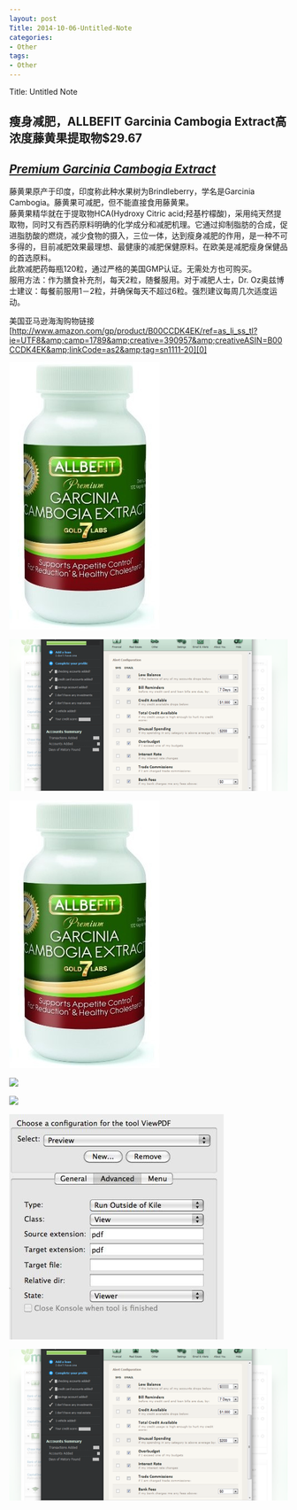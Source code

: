 ```yaml
---
layout: post
Title: 2014-10-06-Untitled-Note
categories:
- Other
tags:
- Other
---
```

Title: Untitled Note

## 瘦身减肥，ALLBEFIT Garcinia Cambogia Extract高浓度藤黄果提取物$29.67

## [_**Premium Garcinia Cambogia Extract**_][0]

藤黄果原产于印度，印度称此种水果树为Brindleberry，学名是Garcinia Cambogia。藤黄果可减肥，但不能直接食用藤黄果。  
藤黄果精华就在于提取物HCA(Hydroxy Citric acid;羟基柠檬酸)，采用纯天然提取物，同时又有西药原料明确的化学成分和减肥机理。它通过抑制脂肪的合成，促进脂肪酸的燃烧，减少食物的摄入，三位一体，达到瘦身减肥的作用，是一种不可多得的，目前减肥效果最理想、最健康的减肥保健原料。在欧美是减肥瘦身保健品的首选原料。  
此款减肥药每瓶120粒，通过严格的美国GMP认证。无需处方也可购买。  
服用方法：作为膳食补充剂，每天2粒，随餐服用。对于减肥人士，Dr. Oz奥兹博士建议：每餐前服用1－2粒，并确保每天不超过6粒。强烈建议每周几次适度运动。  
  
美国亚马逊海淘购物链接  
[http://www.amazon.com/gp/product/B00CCDK4EK/ref=as_li_ss_tl?ie=UTF8&amp;camp=1789&amp;creative=390957&amp;creativeASIN=B00CCDK4EK&amp;linkCode=as2&amp;tag=sn1111-20][0]

[![image/jpeg](resources/802b88c51c5f35fec77c64eb6f0ab000.jpeg)](http://www.amazon.com/gp/product/B00CCDK4EK/ref=as_li_ss_tl?ie=UTF8&amp;camp=1789&amp;creative=390957&amp;creativeASIN=B00CCDK4EK&amp;linkCode=as2&amp;tag=sn1111-20)

![](/media/pic2014/resources/6f05877367aeaea829b2946b1f49e403.png)


![](/media/pic2014/802b88c51c5f35fec77c64eb6f0ab000.jpeg)

![](/media/pic2014/0218-0.png)

![](/media/pic/14/140120-1.png)


![](/media/pic2014/resources/a21790ebd047ba01ebf39b3b79aba013/cajndaadb.jpg)


![](./resources/6f05877367aeaea829b2946b1f49e403.png)


[0]: http://www.amazon.com/gp/product/B00CCDK4EK/ref=as_li_ss_tl?ie=UTF8&amp;camp=1789&amp;creative=390957&amp;creativeASIN=B00CCDK4EK&amp;linkCode=as2&amp;tag=sn1111-20
